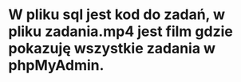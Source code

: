 # W pliku sql jest kod do zadań, w pliku zadania.mp4 jest film gdzie pokazuję wszystkie zadania w phpMyAdmin.
